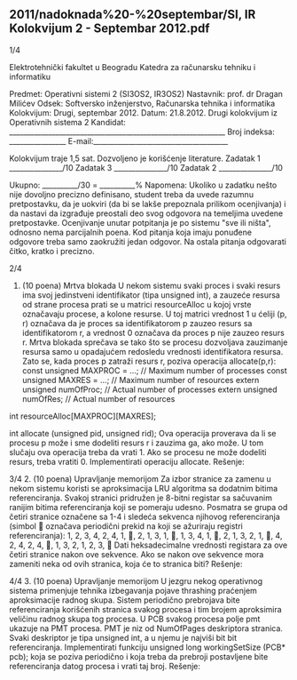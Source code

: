 2011/nadoknada%20-%20septembar/SI, IR Kolokvijum 2 - Septembar 2012.pdf
--------------------------------------------------------------------------------


1/4 
 
Elektrotehnički fakultet u Beogradu 
Katedra za računarsku tehniku i informatiku 
 
Predmet: Operativni sistemi 2 (SI3OS2, IR3OS2) 
Nastavnik: prof. dr Dragan Milićev 
Odsek: Softversko inženjerstvo, Računarska tehnika i informatika 
Kolokvijum: Drugi, septembar 2012. 
Datum: 21.8.2012. 
Drugi kolokvijum iz Operativnih sistema 2 
Kandidat: _____________________________________________________________ 
Broj indeksa: ________________  E-mail:______________________________________ 
 
Kolokvijum traje 1,5 sat. Dozvoljeno je korišćenje literature. 
Zadatak 1 _______________/10   Zadatak 3 _______________/10 
Zadatak 2 _______________/10    
 
Ukupno: __________/30 = __________% 
Napomena: Ukoliko  u  zadatku  nešto  nije  dovoljno  precizno  definisano,  student  treba  da 
uvede razumnu pretpostavku, da je uokviri (da bi se lakše prepoznala prilikom ocenjivanja) i 
da  nastavi  da  izgrađuje  preostali  deo  svog  odgovora  na  temeljima  uvedene  pretpostavke. 
Ocenjivanje unutar potpitanja je po sistemu "sve ili ništa", odnosno nema parcijalnih poena. 
Kod pitanja koja imaju ponuđene odgovore treba samo zaokružiti jedan  odgovor.  Na  ostala 
pitanja odgovarati čitko, kratko i precizno. 
 

2/4 
1. (10 poena) Mrtva blokada 
U   nekom   sistemu   svaki proces   i   svaki resurs ima   svoj   jedinstveni   identifikator  (tipa 
unsigned int), a zauzeće resursa od strane procesa prati se u matrici resourceAlloc u kojoj 
vrste označavaju procese, a kolone resurse. U toj matrici vrednost 1 u ćeliji (p, r) označava da 
je  proces  sa  identifikatorom p zauzeo  resurs  sa  identifikatorom r,  a  vrednost 0  označava  da 
proces p nije zauzeo  resurs r. Mrtva  blokada  sprečava  se  tako  što  se  procesu  dozvoljava 
zauzimanje  resursa  samo  u  opadajućem redosledu vrednosti identifikatora  resursa.  Zato  se, 
kada proces p zatraži resurs r, poziva operacija allocate(p,r): 
const unsigned MAXPROC = ...; // Maximum number of processes 
const unsigned MAXRES = ...;  // Maximum number of resources 
extern unsigned numOfProc;    // Actual number of processes 
extern unsigned numOfRes;     // Actual number of resources 
 
int resourceAlloc[MAXPROC][MAXRES]; 
 
int allocate (unsigned pid, unsigned rid); 
Ova  operacija proverava  da  li  se  procesu p može i  sme dodeliti  resurs r i  zauzima  ga,  ako 
može. U tom slučaju ova operacija treba da vrati 1. Ako se procesu ne može dodeliti resurs, 
treba vratiti 0. Implementirati operaciju allocate. 
Rešenje: 

3/4 
2. (10 poena) Upravljanje memorijom 
Za  izbor  stranice  za zamenu  u  nekom  sistemu  koristi  se aproksimacija  LRU  algoritma sa 
dodatnim  bitima  referenciranja.  Svakoj  stranici  pridružen  je  8-bitni  registar  sa  sačuvanim 
ranijim  bitima  referenciranja  koji  se  pomeraju  udesno.  Posmatra  se  grupa  od  četiri  stranice 
označene  sa  1-4  i  sledeća  sekvenca  njihovog  referenciranja  (simbol  označava  periodični 
prekid na koji se ažuriraju registri referenciranja): 
1, 2, 3, 4, 2, 4, 1, , 2, 1, 3, 1, , 1, 3, 4, 1, , 2, 1, 3, 2, 1, , 4, 2, 4, 2, 4, , 1, 3, 2, 1, 2, 3,  
Dati heksadecimalne vrednosti registara za ove četiri stranice nakon ove sekvence. 
Ako se nakon ove sekvence mora zameniti neka od ovih stranica, koja će to stranica biti? 
Rešenje: 
 

4/4 
3. (10 poena) Upravljanje memorijom 
U   jezgru   nekog   operativnog   sistema   primenjuje tehnika   izbegavanja   pojave thrashing 
praćenjem  aproksimacije  radnog  skupa. Sistem  periodično prebrojava bite  referenciranja 
korišćenih  stranica svakog  procesa i  tim  brojem  aproksimira veličinu  radnog  skupa tog 
procesa. U PCB  svakog  procesa polje pmt ukazuje na  PMT  procesa.  PMT  je  niz  od 
NumOfPages deskriptora stranica. Svaki deskriptor je tipa unsigned int, a u njemu je najviši 
bit bit referenciranja. 
Implementirati funkciju 
unsigned long workingSetSize (PCB* pcb); 
koja se poziva periodično i koja treba da prebroji postavljene bite referenciranja datog procesa 
i vrati taj broj. 
Rešenje: 
 